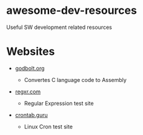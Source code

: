 # awesome-dev-resources
Useful SW development related resources

# Websites
* [godbolt.org](https://godbolt.org)
  * Convertes C language code to Assembly

* [regxr.com](https://regexr.com)
  * Regular Expression test site

* [crontab.guru](https://crontab.guru)
  * Linux Cron test site
